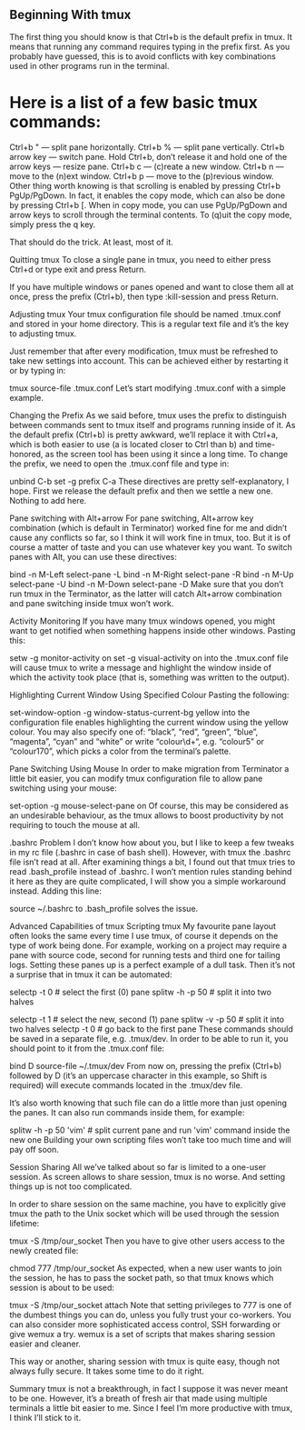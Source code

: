 ## Beginning With tmux

The first thing you should know is that Ctrl+b is the default prefix in tmux. It means that running any command requires typing in the prefix first. As you probably have guessed, this is to avoid conflicts with key combinations used in other programs run in the terminal.

# Here is a list of a few basic tmux commands:

 Ctrl+b " — split pane horizontally.
 Ctrl+b % — split pane vertically.
 Ctrl+b arrow key — switch pane.
Hold Ctrl+b, don’t release it and hold one of the arrow keys — resize pane.
 Ctrl+b c — (c)reate a new window.
 Ctrl+b n — move to the (n)ext window.
 Ctrl+b p — move to the (p)revious window.
Other thing worth knowing is that scrolling is enabled by pressing Ctrl+b PgUp/PgDown. In fact, it enables the copy mode, which can also be done by pressing Ctrl+b [. When in copy mode, you can use PgUp/PgDown and arrow keys to scroll through the terminal contents. To (q)uit the copy mode, simply press the q key.

That should do the trick. At least, most of it.

Quitting tmux
To close a single pane in tmux, you need to either press Ctrl+d or type exit and press Return.

If you have multiple windows or panes opened and want to close them all at once, press the prefix (Ctrl+b), then type :kill-session and press Return.

Adjusting tmux
Your tmux configuration file should be named .tmux.conf and stored in your home directory. This is a regular text file and it’s the key to adjusting tmux.

Just remember that after every modification, tmux must be refreshed to take new settings into account. This can be achieved either by restarting it or by typing in:

tmux source-file .tmux.conf
Let’s start modifying .tmux.conf with a simple example.

Changing the Prefix
As we said before, tmux uses the prefix to distinguish between commands sent to tmux itself and programs running inside of it. As the default prefix (Ctrl+b) is pretty awkward, we’ll replace it with Ctrl+a, which is both easier to use (a is located closer to Ctrl than b) and time-honored, as the screen tool has been using it since a long time. To change the prefix, we need to open the .tmux.conf file and type in:

unbind C-b
set -g prefix C-a
These directives are pretty self-explanatory, I hope. First we release the default prefix and then we settle a new one. Nothing to add here.

Pane switching with Alt+arrow
For pane switching, Alt+arrow key combination (which is default in Terminator) worked fine for me and didn’t cause any conflicts so far, so I think it will work fine in tmux, too. But it is of course a matter of taste and you can use whatever key you want. To switch panes with Alt, you can use these directives:

bind -n M-Left select-pane -L
bind -n M-Right select-pane -R
bind -n M-Up select-pane -U
bind -n M-Down select-pane -D
Make sure that you don’t run tmux in the Terminator, as the latter will catch Alt+arrow combination and pane switching inside tmux won’t work.

Activity Monitoring
If you have many tmux windows opened, you might want to get notified when something happens inside other windows. Pasting this:

setw -g monitor-activity on
set -g visual-activity on
into the .tmux.conf file will cause tmux to write a message and highlight the window inside of which the activity took place (that is, something was written to the output).

Highlighting Current Window Using Specified Colour
Pasting the following:

set-window-option -g window-status-current-bg yellow
into the configuration file enables highlighting the current window using the yellow colour. You may also specify one of: “black”, “red”, “green”, “blue”, “magenta”, “cyan” and “white” or write “colour\d+“, e.g. “colour5” or “colour170”, which picks a color from the terminal’s palette.

Pane Switching Using Mouse
In order to make migration from Terminator a little bit easier, you can modify tmux configuration file to allow pane switching using your mouse:

set-option -g mouse-select-pane on
Of course, this may be considered as an undesirable behaviour, as the tmux allows to boost productivity by not requiring to touch the mouse at all.

.bashrc Problem
I don’t know how about you, but I like to keep a few tweaks in my rc file (.bashrc in case of bash shell). However, with tmux the .bashrc file isn’t read at all. After examining things a bit, I found out that tmux tries to read .bash_profile instead of .bashrc. I won’t mention rules standing behind it here as they are quite complicated, I will show you a simple workaround instead. Adding this line:

source ~/.bashrc
to .bash_profile solves the issue.

Advanced Capabilities of tmux
Scripting tmux
My favourite pane layout often looks the same every time I use tmux, of course it depends on the type of work being done. For example, working on a project may require a pane with source code, second for running tests and third one for tailing logs. Setting these panes up is a perfect example of a dull task. Then it’s not a surprise that in tmux it can be automated:

selectp -t 0 # select the first (0) pane
splitw -h -p 50 # split it into two halves

selectp -t 1 # select the new, second (1) pane
splitw -v -p 50 # split it into two halves
selectp -t 0 # go back to the first pane
These commands should be saved in a separate file, e.g. .tmux/dev. In order to be able to run it, you should point to it from the .tmux.conf file:

bind D source-file ~/.tmux/dev
From now on, pressing the prefix (Ctrl+b) followed by D (it’s an uppercase character in this example, so Shift is required) will execute commands located in the .tmux/dev file.

It’s also worth knowing that such file can do a little more than just opening the panes. It can also run commands inside them, for example:

splitw -h -p 50 'vim' # split current pane and run 'vim' command inside the new one
Building your own scripting files won’t take too much time and will pay off soon.

Session Sharing
All we’ve talked about so far is limited to a one-user session. As screen allows to share session, tmux is no worse. And setting things up is not too complicated.

In order to share session on the same machine, you have to explicitly give tmux the path to the Unix socket which will be used through the session lifetime:

tmux -S /tmp/our_socket
Then you have to give other users access to the newly created file:

chmod 777 /tmp/our_socket
As expected, when a new user wants to join the session, he has to pass the socket path, so that tmux knows which session is about to be used:

tmux -S /tmp/our_socket attach
Note that setting privileges to 777 is one of the dumbest things you can do, unless you fully trust your co-workers. You can also consider more sophisticated access control, SSH forwarding or give wemux a try. wemux is a set of scripts that makes sharing session easier and cleaner.

This way or another, sharing session with tmux is quite easy, though not always fully secure. It takes some time to do it right.

Summary
tmux is not a breakthrough, in fact I suppose it was never meant to be one. However, it’s a breath of fresh air that made using multiple terminals a little bit easier to me. Since I feel I’m more productive with tmux, I think I’ll stick to it.

